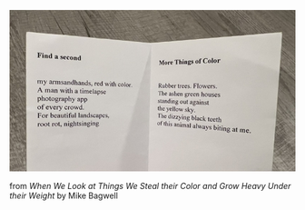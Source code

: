 ![small works](pics/250127.jpeg)

from _When We Look at Things We Steal their Color and Grow Heavy Under their Weight_ by Mike Bagwell